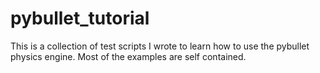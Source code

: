 # pybullet_tutorial

This is a collection of test scripts I wrote to learn how to use the pybullet physics engine. Most of the examples are self contained.
